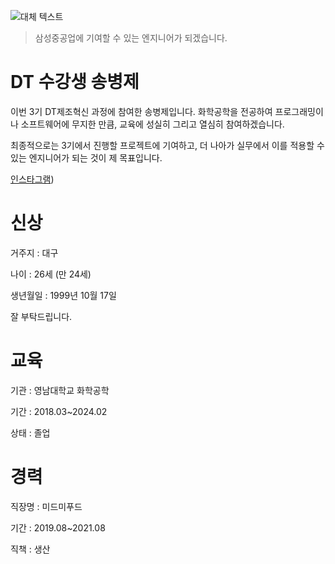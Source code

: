 ![대체 텍스트]([image_url.png](https://mypetlife.co.kr/150519/))

>삼성중공업에 기여할 수 있는 엔지니어가 되겠습니다.

# DT 수강생 송병제

이번 3기 DT제조혁신 과정에 참여한 송병제입니다. 화학공학을 전공하여 프로그래밍이나 소프트웨어에 무지한 만큼, 교육에 성실히 그리고 열심히 참여하겠습니다.

최종적으로는 3기에서 진행할 프로젝트에 기여하고, 더 나아가 실무에서 이를 적용할 수 있는 엔지니어가 되는 것이 제 목표입니다.


[인스타그램](https://www.instagram.com/))

# 신상

거주지 : 대구

나이 : 26세 (만 24세)

생년월일 : 1999년 10월 17일

잘 부탁드립니다.

# 교육

기관 : 영남대학교 화학공학

기간 : 2018.03~2024.02

상태 : 졸업

# 경력

직장명 : 미드미푸드

기간 : 2019.08~2021.08

직책 : 생산

